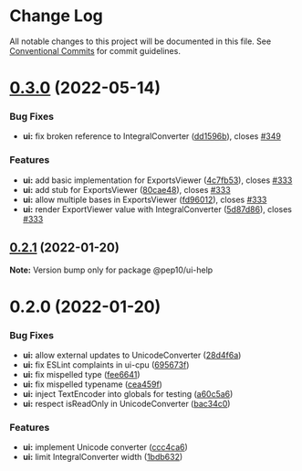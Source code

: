 # Change Log

All notable changes to this project will be documented in this file.
See [Conventional Commits](https://conventionalcommits.org) for commit guidelines.

# [0.3.0](https://gitlab.com/pep10/pepsuite/compare/v0.2.1...v0.3.0) (2022-05-14)


### Bug Fixes

* **ui:** fix broken reference to IntegralConverter ([dd1596b](https://gitlab.com/pep10/pepsuite/commit/dd1596bdae757a54b9d86f7e6ad94d412b828e73)), closes [#349](https://gitlab.com/pep10/pepsuite/issues/349)


### Features

* **ui:** add basic implementation for ExportsViewer ([4c7fb53](https://gitlab.com/pep10/pepsuite/commit/4c7fb5342a3d22a16b5132cfbf4bec49b1b13c73)), closes [#333](https://gitlab.com/pep10/pepsuite/issues/333)
* **ui:** add stub for ExportsViewer ([80cae48](https://gitlab.com/pep10/pepsuite/commit/80cae48c0ee36322dd547d88b60086d1de1be765)), closes [#333](https://gitlab.com/pep10/pepsuite/issues/333)
* **ui:** allow multiple bases in ExportsViewer ([fd96012](https://gitlab.com/pep10/pepsuite/commit/fd96012bc8e58b012bd9c6b494f626001053ed39)), closes [#333](https://gitlab.com/pep10/pepsuite/issues/333)
* **ui:** render ExportViewer value with IntegralConverter ([5d87d86](https://gitlab.com/pep10/pepsuite/commit/5d87d86caf06be28cef6e7430ead5f951dd1dc25)), closes [#333](https://gitlab.com/pep10/pepsuite/issues/333)





## [0.2.1](https://gitlab.com/pep10/pepsuite/compare/v0.2.0...v0.2.1) (2022-01-20)

**Note:** Version bump only for package @pep10/ui-help





# 0.2.0 (2022-01-20)


### Bug Fixes

* **ui:** allow external updates to UnicodeConverter ([28d4f6a](https://gitlab.com/pep10/pepsuite/commit/28d4f6a9ae74d92b37b71058561e1fe2f3774183))
* **ui:** fix ESLint complaints in ui-cpu ([695673f](https://gitlab.com/pep10/pepsuite/commit/695673f246879c5ae065f961488c8d287f0a9790))
* **ui:** fix mispelled type ([fee6641](https://gitlab.com/pep10/pepsuite/commit/fee6641b3205c1d55a7651d037a6c0712b78a4ed))
* **ui:** fix mispelled typename ([cea459f](https://gitlab.com/pep10/pepsuite/commit/cea459f6f41776afb0a264a31caca44062316486))
* **ui:** inject TextEncoder into globals for testing ([a60c5a6](https://gitlab.com/pep10/pepsuite/commit/a60c5a6297dbf9bb1d32c4185b0230ded0761243))
* **ui:** respect isReadOnly in UnicodeConverter ([bac34c0](https://gitlab.com/pep10/pepsuite/commit/bac34c0843d79400664a7637b606150c8441ff3e))


### Features

* **ui:** implement Unicode converter ([ccc4ca6](https://gitlab.com/pep10/pepsuite/commit/ccc4ca67c022b7fe7770286439285e7fcba275a2))
* **ui:** limit IntegralConverter width ([1bdb632](https://gitlab.com/pep10/pepsuite/commit/1bdb6325ac70221482c5a5f129990c88db855e80))
